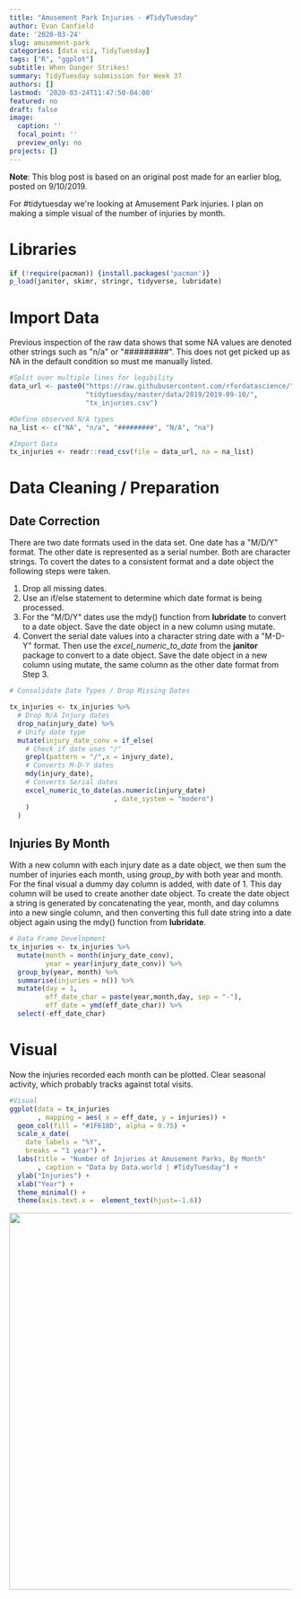 ```yaml
---
title: "Amusement Park Injuries - #TidyTuesday"
author: Evan Canfield
date: '2020-03-24'
slug: amusement-park
categories: [data viz, TidyTuesday]
tags: ["R", "ggplot"]
subtitle: When Danger Strikes!
summary: TidyTuesday submission for Week 37
authors: []
lastmod: '2020-03-24T11:47:50-04:00'
featured: no
draft: false
image:
  caption: ''
  focal_point: ''
  preview_only: no
projects: []
---
```

**Note**: This blog post is based on an original post made for an earlier blog, posted on 9/10/2019.

For #tidytuesday we're looking at Amusement Park injuries. I plan on making a simple visual of the number of injuries by month.

# Libraries

```r
if (!require(pacman)) {install.packages('pacman')} 
p_load(janitor, skimr, stringr, tidyverse, lubridate)
```

# Import Data
Previous inspection of the raw data shows that some NA values are denoted other strings such as "n/a" or "#########". This does not get picked up as NA in the default condition so must me manually listed.

```r
#Split over multiple lines for legibility
data_url <- paste0("https://raw.githubusercontent.com/rfordatascience/",
                   "tidytuesday/master/data/2019/2019-09-10/",
                   "tx_injuries.csv")

#Define observed N/A types
na_list <- c("NA", "n/a", "#########", "N/A", "na")

#Import Data
tx_injuries <- readr::read_csv(file = data_url, na = na_list)
```

# Data Cleaning / Preparation
## Date Correction
There are two date formats used in the data set. One date has a "M/D/Y" format. The other date is represented as a serial number. Both are character strings. To covert the dates to a consistent format and a date object the following steps were taken.

1. Drop all missing dates. 
2. Use an if/else statement to determine which date format is being processed. 
3. For the "M/D/Y" dates use the mdy() function from **lubridate** to convert to a date object. Save the date object in a new column using mutate.
4. Convert the serial date values into a character string date with a "M-D-Y" format. Then use the *excel_numeric_to_date* from the **janitor** package to convert to a date object. Save the date object in a new column using mutate, the same column as the other date format from Step 3.

```r
# Consolidate Date Types / Drop Missing Dates

tx_injuries <- tx_injuries %>%
  # Drop N/A Injury dates
  drop_na(injury_date) %>%
  # Unify date type
  mutate(injury_date_conv = if_else(
    # Check if date uses "/"  
    grepl(pattern = "/",x = injury_date),
    # Converts M-D-Y dates
    mdy(injury_date),
    # Converts Serial dates
    excel_numeric_to_date(as.numeric(injury_date)   
                          , date_system = "modern")
    )
  )
```

## Injuries By Month
With a new column with each injury date as a date object, we then sum the number of injuries each month, using *group_by* with both year and month. For the final visual a dummy day column is added, with date of 1. This day column will be used to create another date object. To create the date object a string is generated by concatenating the year, month, and day columns into a new single column, and then converting this full date string into a date object again using the mdy() function from **lubridate**. 

```r
# Data Frame Development
tx_injuries <- tx_injuries %>% 
  mutate(month = month(injury_date_conv),
         year = year(injury_date_conv)) %>% 
  group_by(year, month) %>% 
  summarise(injuries = n()) %>% 
  mutate(day = 1,
         eff_date_char = paste(year,month,day, sep = "-"),
         eff_date = ymd(eff_date_char)) %>% 
  select(-eff_date_char)
```

# Visual
Now the injuries recorded each month can be plotted. Clear seasonal activity, which probably tracks against total visits. 

```r
#Visual
ggplot(data = tx_injuries
       , mapping = aes( x = eff_date, y = injuries)) +
  geom_col(fill = "#1F618D", alpha = 0.75) +
  scale_x_date(
    date_labels = "%Y",
    breaks = "1 year") +
  labs(title = "Number of Injuries at Amusement Parks, By Month"
       , caption = "Data by Data.world | #TidyTuesday") +
  ylab("Injuries") +
  xlab("Year") +
  theme_minimal() +
  theme(axis.text.x =  element_text(hjust=-1.6))
```

<img src="/post/2020-03-24-amusement-park/2020-03-24-amusement-park_files/figure-html/visual-1.png" width="672" />

